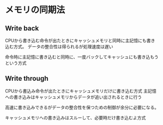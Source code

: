 # メモリの同期法

## Write back

CPUから書き込む命令が出たときにキャッシュメモリと同時に主記憶にも書き込む方式。
データの整合性は得られるが処理速度は遅い

命令時に主記憶に書き込むと同時に、一度バックしてキャッシュにも書き込もうという方式

## Write through

CPUから書込み命令が出たときにキャッシュメモリだけに書き込む方式
主記憶への書き込みはキャッシュメモリからデータが追い出されるときに行う

高速に書き込みできるがデータの整合性を保つための制御が余分に必要になる。

キャッシュメモリへの書き込みはスルーして、必要時だけ書き込むよ方式